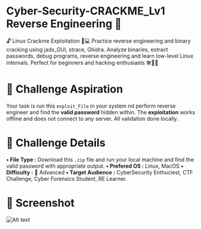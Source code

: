 # Cyber-Security-CRACKME_Lv1 Reverse Engineering 🔐
🔓 Linux Crackme Exploitation 🐧💻 Practice reverse engineering and binary cracking using jadx_GUI, strace, Ghidra. Analyze binaries, extract passwords, debug programs, reverse engineering and learn low-level Linux internals. Perfect for beginners and hacking enthusiasts 🛠️🧠🔥

# 🎯 Challenge Aspiration
Your task is run this `exploit_File` in your system nd perform reverse engineer and find the **valid password** hidden within. The **exploitation** works offline and does not connect to any server. All validation done locally.

# 🧩 Challenge Details
**• File Type :** Download this `.zip` file and run your local machine and find the valid password with appropriate output.
**• Prefered OS :** Linux, MacOS
**• Difficulty :** 🔴 Advanced
**• Target Audience :** CyberSecurity Enthuciest, CTF Challenge, Cyber Forensics Student, RE Learner.

# 📸 Screenshot
![Alt text](images/screenshot_proof.jpg)
